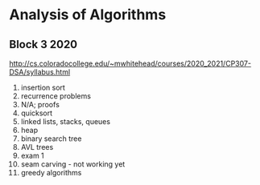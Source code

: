 # Analysis of Algorithms
## Block 3 2020
http://cs.coloradocollege.edu/~mwhitehead/courses/2020_2021/CP307-DSA/syllabus.html

1. insertion sort
2. recurrence problems
3. N/A; proofs
4. quicksort
5. linked lists, stacks, queues
6. heap
7. binary search tree
8. AVL trees 
9. exam 1
10. seam carving - not working yet 
11. greedy algorithms
